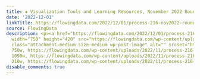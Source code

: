 ```yaml
---
title: ✚ Visualization Tools and Learning Resources, November 2022 Roundup
date: '2022-12-01'
linkTitle: https://flowingdata.com/2022/12/01/process-216-nov2022-roundup/
source: FlowingData
description: <p><a href="https://flowingdata.com/2022/12/01/process-216-nov2022-roundup/"><img
  width="750" height="420" src="https://flowingdata.com/wp-content/uploads/2022/11/process-216-featured-750x420.png"
  class="attachment-medium size-medium wp-post-image" alt="" srcset="https://flowingdata.com/wp-content/uploads/2022/11/process-216-featured-750x420.png
  750w, https://flowingdata.com/wp-content/uploads/2022/11/process-216-featured-1090x610.png
  1090w, https://flowingdata.com/wp-content/uploads/2022/11/process-216-featured-210x118.png
  210w, https://flowingdata.com/wp-content/uploads/2022/11/process-216-f ...
disable_comments: true
---
```

<p><a href="https://flowingdata.com/2022/12/01/process-216-nov2022-roundup/"><img width="750" height="420" src="https://flowingdata.com/wp-content/uploads/2022/11/process-216-featured-750x420.png" class="attachment-medium size-medium wp-post-image" alt="" srcset="https://flowingdata.com/wp-content/uploads/2022/11/process-216-featured-750x420.png 750w, https://flowingdata.com/wp-content/uploads/2022/11/process-216-featured-1090x610.png 1090w, https://flowingdata.com/wp-content/uploads/2022/11/process-216-featured-210x118.png 210w, https://flowingdata.com/wp-content/uploads/2022/11/process-216-f ...